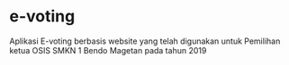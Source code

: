# e-voting

Aplikasi E-voting berbasis website yang telah digunakan untuk Pemilihan ketua OSIS SMKN 1 Bendo Magetan pada tahun 2019
